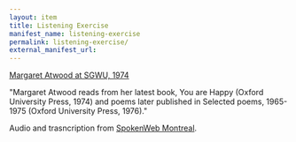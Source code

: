 ```yaml
---
layout: item
title: Listening Exercise
manifest_name: listening-exercise
permalink: listening-exercise/
external_manifest_url: 
---
```

<!-- Add an essay or interpretive material below this line,
using HTML or markdown.  Do not modify this file above this line -->
[Margaret Atwood at SGWU, 1974](https://montreal.spokenweb.ca/sgw-poetry-readings/margaret-atwood-at-sgwu/)

"Margaret Atwood reads from her latest book, You are Happy (Oxford University Press, 1974) and poems later published in Selected poems, 1965-1975 (Oxford University Press, 1976)."

Audio and trasncription from [SpokenWeb Montreal](https://montreal.spokenweb.ca).
